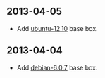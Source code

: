 2013-04-05
----------

* Add [ubuntu-12.10](https://s3-eu-west-1.amazonaws.com/jimdo-vagrant-boxes/ubuntu-12.10.box) base box.

2013-04-04
----------

* Add [debian-6.0.7](https://s3-eu-west-1.amazonaws.com/jimdo-vagrant-boxes/debian-6.0.7.box) base box.
